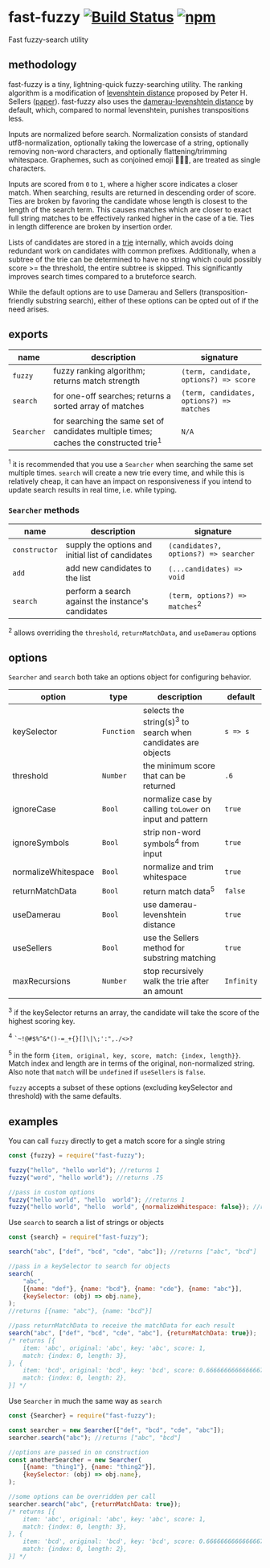 # fast-fuzzy [![Build Status](https://travis-ci.com/EthanRutherford/fast-fuzzy.svg?branch=master)](https://travis-ci.com/EthanRutherford/fast-fuzzy) [![npm](https://img.shields.io/npm/v/fast-fuzzy.svg)](https://www.npmjs.com/package/fast-fuzzy)
Fast fuzzy-search utility

## methodology
fast-fuzzy is a tiny, lightning-quick fuzzy-searching utility.
The ranking algorithm is a modification of [levenshtein distance](https://en.wikipedia.org/wiki/Levenshtein_distance)
proposed by Peter H. Sellers ([paper](https://pdfs.semanticscholar.org/0517/aa6d420f66f74bd4b281e2ed0e2021f3d359.pdf)).
fast-fuzzy also uses the [damerau-levenshtein distance](https://en.wikipedia.org/wiki/Damerau%E2%80%93Levenshtein_distance)
by default, which, compared to normal levenshtein, punishes transpositions less.

Inputs are normalized before search.
Normalization consists of standard utf8-normalization,
optionally taking the lowercase of a string,
optionally removing non-word characters,
and optionally flattening/trimming whitespace.
Graphemes, such as conjoined emoji 👨‍👩‍👧‍, are treated as single characters.

Inputs are scored from `0` to `1`, where a higher score indicates a closer match.
When searching, results are returned in descending order of score.
Ties are broken by favoring the candidate whose length is closest to the length of the search term.
This causes matches which are closer to exact full string matches to be effectively ranked higher in the case of a tie.
Ties in length difference are broken by insertion order.

Lists of candidates are stored in a [trie](https://en.wikipedia.org/wiki/Trie) internally, which
avoids doing redundant work on candidates with common prefixes.
Additionally, when a subtree of the trie can be determined to have no string which could possibly
score >= the threshold, the entire subtree is skipped.
This significantly improves search times compared to a bruteforce search.

While the default options are to use Damerau and Sellers (transposition-friendly substring search),
either of these options can be opted out of if the need arises.

## exports
| name | description | signature |
| ---- | --------- | ------------ |
| `fuzzy` | fuzzy ranking algorithm; returns match strength | `(term, candidate, options?) => score` |
| `search` | for one-off searches; returns a sorted array of matches | `(term, candidates, options?) => matches` |
| `Searcher` | for searching the same set of candidates multiple times; caches the constructed trie<sup>1</sup> | `N/A` |

<sup>1</sup> it is recommended that you use a `Searcher` when searching the same set multiple times.
`search` will create a new trie every time, and while this is relatively cheap, it can have an
impact on responsiveness if you intend to update search results in real time, i.e. while typing.

### `Searcher` methods
| name | description | signature |
| ---- | --------- | ------------ |
| `constructor` | supply the options and initial list of candidates | `(candidates?, options?) => searcher` |
| `add` | add new candidates to the list | `(...candidates) => void` |
| `search` | perform a search against the instance's candidates  |`(term, options?) => matches`<sup>2</sup> |

<sup>2</sup> allows overriding the `threshold`, `returnMatchData`, and `useDamerau` options

## options
`Searcher` and `search` both take an options object for configuring behavior.

| option | type | description | default |
| ------ | ---- | ----------- | ------- |
| keySelector | `Function` | selects the string(s)<sup>3</sup> to search when candidates are objects | `s => s`
| threshold | `Number` | the minimum score that can be returned | `.6`
| ignoreCase | `Bool` | normalize case by calling `toLower` on input and pattern | `true`
| ignoreSymbols | `Bool` | strip non-word symbols<sup>4</sup> from input | `true`
| normalizeWhitespace | `Bool`| normalize and trim whitespace | `true`
| returnMatchData | `Bool` | return match data<sup>5</sup> | `false`
| useDamerau | `Bool` | use damerau-levenshtein distance | `true`
| useSellers | `Bool` | use the Sellers method for substring matching | `true`
| maxRecursions | `Number` | stop recursively walk the trie after an amount | `Infinity`

<sup>3</sup> if the keySelector returns an array, the candidate will take the score of the highest scoring key.

<sup>4</sup> `` `~!@#$%^&*()-=_+{}[]\|\;':",./<>? ``

<sup>5</sup> in the form `{item, original, key, score, match: {index, length}}`. 
Match index and length are in terms of the original, non-normalized string.
Also note that `match` will be `undefined` if `useSellers` is `false`.

`fuzzy` accepts a subset of these options (excluding keySelector and threshold) with the same defaults.

## examples
You can call `fuzzy` directly to get a match score for a single string

```javascript
const {fuzzy} = require("fast-fuzzy");

fuzzy("hello", "hello world"); //returns 1
fuzzy("word", "hello world"); //returns .75

//pass in custom options
fuzzy("hello world", "hello  world"); //returns 1
fuzzy("hello world", "hello  world", {normalizeWhitespace: false}); //returns .90909090...
```

Use `search` to search a list of strings or objects

```javascript
const {search} = require("fast-fuzzy");

search("abc", ["def", "bcd", "cde", "abc"]); //returns ["abc", "bcd"]

//pass in a keySelector to search for objects
search(
    "abc",
    [{name: "def"}, {name: "bcd"}, {name: "cde"}, {name: "abc"}],
    {keySelector: (obj) => obj.name},
);
//returns [{name: "abc"}, {name: "bcd"}]

//pass returnMatchData to receive the matchData for each result
search("abc", ["def", "bcd", "cde", "abc"], {returnMatchData: true});
/* returns [{
    item: 'abc', original: 'abc', key: 'abc', score: 1,
    match: {index: 0, length: 3},
}, { 
    item: 'bcd', original: 'bcd', key: 'bcd', score: 0.6666666666666667,
    match: {index: 0, length: 2},
}] */
```

Use `Searcher` in much the same way as `search`

```javascript
const {Searcher} = require("fast-fuzzy");

const searcher = new Searcher(["def", "bcd", "cde", "abc"]);
searcher.search("abc"); //returns ["abc", "bcd"]

//options are passed in on construction
const anotherSearcher = new Searcher(
    [{name: "thing1"}, {name: "thing2"}],
    {keySelector: (obj) => obj.name},
);

//some options can be overridden per call
searcher.search("abc", {returnMatchData: true});
/* returns [{
    item: 'abc', original: 'abc', key: 'abc', score: 1,
    match: {index: 0, length: 3},
}, { 
    item: 'bcd', original: 'bcd', key: 'bcd', score: 0.6666666666666667,
    match: {index: 0, length: 2},
}] */
```
